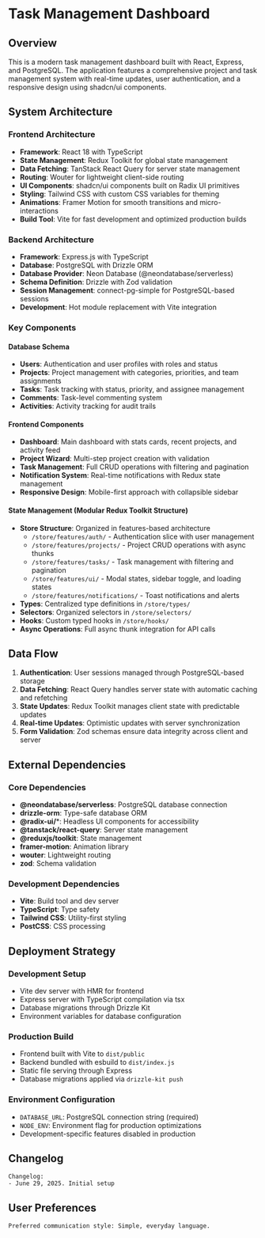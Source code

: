 # Task Management Dashboard

## Overview

This is a modern task management dashboard built with React, Express, and PostgreSQL. The application features a comprehensive project and task management system with real-time updates, user authentication, and a responsive design using shadcn/ui components.

## System Architecture

### Frontend Architecture
- **Framework**: React 18 with TypeScript
- **State Management**: Redux Toolkit for global state management
- **Data Fetching**: TanStack React Query for server state management
- **Routing**: Wouter for lightweight client-side routing
- **UI Components**: shadcn/ui components built on Radix UI primitives
- **Styling**: Tailwind CSS with custom CSS variables for theming
- **Animations**: Framer Motion for smooth transitions and micro-interactions
- **Build Tool**: Vite for fast development and optimized production builds

### Backend Architecture
- **Framework**: Express.js with TypeScript
- **Database**: PostgreSQL with Drizzle ORM
- **Database Provider**: Neon Database (@neondatabase/serverless)
- **Schema Definition**: Drizzle with Zod validation
- **Session Management**: connect-pg-simple for PostgreSQL-based sessions
- **Development**: Hot module replacement with Vite integration

### Key Components

#### Database Schema
- **Users**: Authentication and user profiles with roles and status
- **Projects**: Project management with categories, priorities, and team assignments
- **Tasks**: Task tracking with status, priority, and assignee management
- **Comments**: Task-level commenting system
- **Activities**: Activity tracking for audit trails

#### Frontend Components
- **Dashboard**: Main dashboard with stats cards, recent projects, and activity feed
- **Project Wizard**: Multi-step project creation with validation
- **Task Management**: Full CRUD operations with filtering and pagination
- **Notification System**: Real-time notifications with Redux state management
- **Responsive Design**: Mobile-first approach with collapsible sidebar

#### State Management (Modular Redux Toolkit Structure)
- **Store Structure**: Organized in features-based architecture
  - `/store/features/auth/` - Authentication slice with user management
  - `/store/features/projects/` - Project CRUD operations with async thunks
  - `/store/features/tasks/` - Task management with filtering and pagination
  - `/store/features/ui/` - Modal states, sidebar toggle, and loading states
  - `/store/features/notifications/` - Toast notifications and alerts
- **Types**: Centralized type definitions in `/store/types/`
- **Selectors**: Organized selectors in `/store/selectors/`
- **Hooks**: Custom typed hooks in `/store/hooks/`
- **Async Operations**: Full async thunk integration for API calls

## Data Flow

1. **Authentication**: User sessions managed through PostgreSQL-based storage
2. **Data Fetching**: React Query handles server state with automatic caching and refetching
3. **State Updates**: Redux Toolkit manages client state with predictable updates
4. **Real-time Updates**: Optimistic updates with server synchronization
5. **Form Validation**: Zod schemas ensure data integrity across client and server

## External Dependencies

### Core Dependencies
- **@neondatabase/serverless**: PostgreSQL database connection
- **drizzle-orm**: Type-safe database ORM
- **@radix-ui/***: Headless UI components for accessibility
- **@tanstack/react-query**: Server state management
- **@reduxjs/toolkit**: State management
- **framer-motion**: Animation library
- **wouter**: Lightweight routing
- **zod**: Schema validation

### Development Dependencies
- **Vite**: Build tool and dev server
- **TypeScript**: Type safety
- **Tailwind CSS**: Utility-first styling
- **PostCSS**: CSS processing

## Deployment Strategy

### Development Setup
- Vite dev server with HMR for frontend
- Express server with TypeScript compilation via tsx
- Database migrations through Drizzle Kit
- Environment variables for database configuration

### Production Build
- Frontend built with Vite to `dist/public`
- Backend bundled with esbuild to `dist/index.js`
- Static file serving through Express
- Database migrations applied via `drizzle-kit push`

### Environment Configuration
- `DATABASE_URL`: PostgreSQL connection string (required)
- `NODE_ENV`: Environment flag for production optimizations
- Development-specific features disabled in production

## Changelog
```
Changelog:
- June 29, 2025. Initial setup
```

## User Preferences
```
Preferred communication style: Simple, everyday language.
```